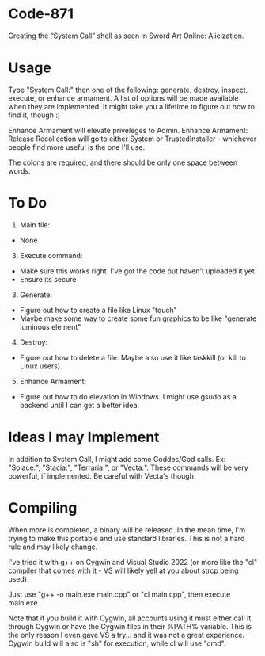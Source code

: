 # Code-871
Creating the “System Call” shell as seen in Sword Art Online: Alicization.

# Usage
Type "System Call:" then one of the following: generate, destroy, inspect, execute, or enhance armament. A list of options will be made available when they are implemented. It might take you a lifetime to figure out how to find it, though :)

Enhance Armament will elevate priveleges to Admin. Enhance Armament: Release Recollection will go to either System or TrustedInstaller - whichever people find more useful is the one I'll use.

The colons are required, and there should be only one space between words.
# To Do
1. Main file:
  - None
3. Execute command:
  - Make sure this works right. I've got the code but haven't uploaded it yet.
  - Ensure its secure
3. Generate:
  - Figure out how to create a file like Linux "touch"
  - Maybe make some way to create some fun graphics to be like "generate luminous element"
4. Destroy:
  - Figure out how to delete a file. Maybe also use it like taskkill (or kill to Linux users).
5. Enhance Armament:
  - Figure out how to do elevation in Windows. I might use gsudo as a backend until I can get a better idea.

# Ideas I may Implement
In addition to System Call, I might add some Goddes/God calls. Ex: "Solace:", "Stacia:", "Terraria:", or "Vecta:". These commands will be very powerful, if implemented. Be careful with Vecta's though. 

# Compiling
When more is completed, a binary will be released. In the mean time, I'm trying to make this portable and use standard libraries. This is not a hard rule and may likely change.

I've tried it with g++ on Cygwin and Visual Studio 2022 (or more like the "cl" compiler that comes with it - VS will likely yell at you about strcp being used).

Just use "g++ -o main.exe main.cpp" or "cl main.cpp", then execute main.exe.

Note that if you build it with Cygwin, all accounts using it must either call it through Cygwin or have the Cygwin files in their %PATH% variable. This is the only reason I even gave VS a try... and it was not a great experience. Cygwin build will also is "sh" for execution, while cl will use "cmd".
